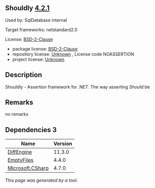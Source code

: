 Shouldly [4.2.1](https://www.nuget.org/packages/Shouldly/4.2.1)
--------------------

Used by: SqlDatabase internal

Target frameworks: netstandard2.0

License: [BSD-2-Clause](../../../../licenses/bsd-2-clause) 

- package license: [BSD-2-Clause](https://licenses.nuget.org/BSD-2-Clause) 
- repository license: [Unknown](https://github.com/shouldly/shouldly.git) , License code NOASSERTION
- project license: [Unknown](https://shouldly.org/) 

Description
-----------
Shouldly - Assertion framework for .NET. The way asserting *Should* be

Remarks
-----------
no remarks


Dependencies 3
-----------

|Name|Version|
|----------|:----|
|[DiffEngine](../../../../packages/nuget.org/diffengine/11.3.0)|11.3.0|
|[EmptyFiles](../../../../packages/nuget.org/emptyfiles/4.4.0)|4.4.0|
|[Microsoft.CSharp](../../../../packages/nuget.org/microsoft.csharp/4.7.0)|4.7.0|

*This page was generated by a tool.*